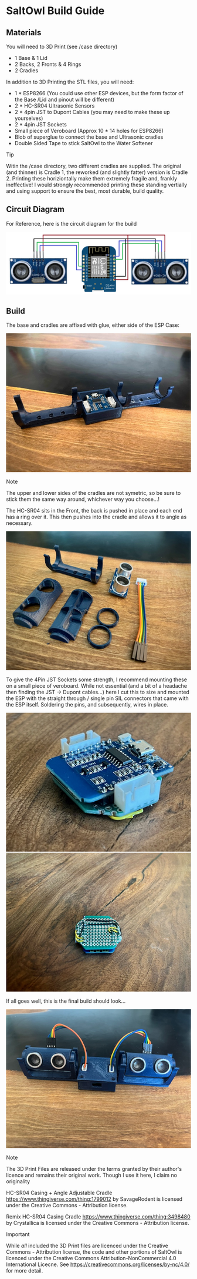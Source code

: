 # SaltOwl Build Guide

## Materials

You will need to 3D Print (see /case directory)
 * 1 Base & 1 Lid
 * 2 Backs, 2 Fronts & 4 Rings
 * 2 Cradles

In addition to 3D Printing the STL files, you will need:

 * 1 * ESP8266 (You could use other ESP devices, but the form factor of the Base /Lid and pinout will be different)
 * 2 * HC-SR04 Ultrasonic Sensors
 * 2 * 4pin JST to Dupont Cables (you may need to make these up yourselves)
 * 2 * 4pin JST Sockets
 * Small piece of Veroboard (Approx 10 * 14 holes for ESP8266)
 * Blob of superglue to connect the base and Ultrasonic cradles
 * Double Sided Tape to stick SaltOwl to the Water Softener
 
 > [!TIP] 
 Witin the /case directory, two different cradles are supplied.  The original (and thinner) is Cradle 1, the reworked (and slightly fatter) version is Cradle 2.    Printing these horiziontally make them extremely fragile and, frankly ineffective!   I would strongly recommended printing these standing vertially and using support to ensure the best, most durable, build quality.


## Circuit Diagram
For Reference, here is the circuit diagram for the build

![Circuit Diagram](../images/Circuit-Diagram.png "Circuit Diagram")

## Build
The base and cradles are affixed with glue, either side of the ESP Case:

![Base & Lid](../images/Base-Cradles.png "Base & Cradles")

> [!NOTE]
The upper and lower sides of the cradles are not symetric, so be sure to stick them the same way around, whichever way you choose...!


The HC-SR04 sits in the Front, the back is pushed in place and each end has a ring over it.  This then pushes into the cradle and allows it to angle as necessary.

![HS-SR04 Ultrasonic Sensor](../images/Sensor.jpg "HS-SR04 Ultrasonic Sensor")


To give the 4Pin JST Sockets some strength, I recommend mounting these on a small piece of veroboard.   While not essential (and a bit of a headache then finding the JST -> Dupont cables...) here I cut this to size and mounted the ESP with the straight through / single pin SIL connectors that came with the ESP itself.   Soldering the pins, and subsequently, wires in place.   

![ESP Bottom](../images/ESP-Top.png "ESP Top")  
![ESP Bottom](../images/ESP-Bottom.png "ESP Bottom")


If all goes well, this is the final build should look...

![Final Build](../images/Final-Build.png "Final Build")


> [!NOTE] 
The 3D Print Files are released under the terms granted by their author's licence and remains their original work.   Though I use it here, I claim no originality

HC-SR04 Casing + Angle Adjustable Cradle
https://www.thingiverse.com/thing:1799012
by SavageRodent is licensed under the Creative Commons - Attribution license.

Remix HC-SR04 Casing Cradle
https://www.thingiverse.com/thing:3498480
by Crystallica is licensed under the Creative Commons - Attribution license.

> [!IMPORTANT]
While *all* included the 3D Print files are licenced under the Creative Commons - Attribution license, the code and other portions of SaltOwl is licenced under the Creative Commons Attribution-NonCommercial 4.0 International Licecne.   See https://creativecommons.org/licenses/by-nc/4.0/ for more detail.
